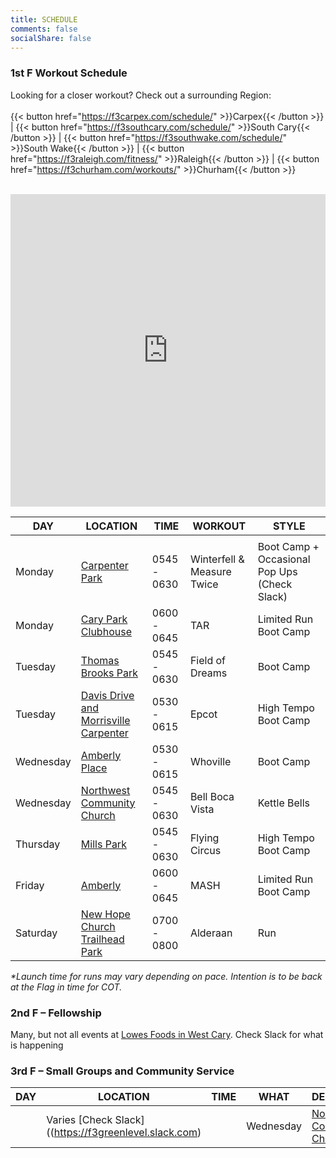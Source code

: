 ```yaml
---
title: SCHEDULE
comments: false
socialShare: false
---
```


### <a name="1stf"></a>1st F Workout Schedule

Looking for a closer workout? Check out a surrounding Region:<br/><br/>
{{< button href="https://f3carpex.com/schedule/" >}}Carpex{{< /button >}} |
{{< button href="https://f3southcary.com/schedule/" >}}South Cary{{< /button >}} |
{{< button href="https://f3southwake.com/schedule/" >}}South Wake{{< /button >}} |
{{< button href="https://f3raleigh.com/fitness/" >}}Raleigh{{< /button >}} |
{{< button href="https://f3churham.com/workouts/" >}}Churham{{< /button >}}
<br/><br/>

<iframe src="https://map.f3nation.com/?lat=35.823087&amp;lon=-78.863166&amp;zoom=12"
    style="border:0px #ffffff none;"
    name="f3Maps"
    allow="geolocation"
    scrolling="no"
    frameborder="0"
    marginheight="0px"
    marginwidth="0px"
    height="500px"
    width="100%"
    allowfullscreen=""></iframe>

| DAY       | LOCATION                                                                   | TIME               | WORKOUT              | STYLE                                                                    |
| --------- | -------------------------------------------------------------------------- | ------------------ | -------------------- | ------------------------------------------------------------------------ |
                                                            |
| Monday    | [Carpenter Park](https://goo.gl/maps/bBTownUCbxrYkbXq5)                                | 0545 - 0630        | Winterfell & Measure Twice | Boot Camp + Occasional Pop Ups (Check Slack)                                                               |
| Monday    | [Cary Park Clubhouse](https://goo.gl/maps/2dnqVXDbi6WDcBJk6)                      | 0600 - 0645        | TAR       | Limited Run Boot Camp                                                      |
| Tuesday   | [Thomas Brooks Park](https://goo.gl/maps/rwpS6sp1aFQMwgFq7)                     | 0545 - 0630        | Field of Dreams | Boot Camp                                                                |
| Tuesday   | [Davis Drive and Morrisville Carpenter ](https://goo.gl/maps/e4FH7e7hrXqHShJ18)                  | 0530 - 0615        | Epcot  | High Tempo Boot Camp                                                                |                                                                |
| Wednesday | [Amberly Place](https://goo.gl/maps/uAoHconnPQk6t5Wp7)           | 0530 - 0615        | Whoville            | Boot Camp                                                   |                                                                
| Wednesday | [Northwest Community Church](https://goo.gl/maps/xSsSiYDsuPMJQEAFA)           | 0545 - 0630        | Bell Boca Vista           | Kettle Bells                                                   |                                                                |
| Thursday  | [Mills Park](https://goo.gl/maps/APjv2Dh1AxsQSRnR6)    | 0545 - 0630        | Flying Circus          | High Tempo Boot Camp                                                |                                                                
| Friday    | [Amberly](https://goo.gl/maps/nQrfDXzRgyXbzn3g9)                  | 0600 - 0645        | MASH      | Limited Run Boot Camp                                                                |
| Saturday  | [New Hope Church Trailhead Park](https://goo.gl/maps/z1c3S7iXppcPSoFX6)    | 0700 - 0800        | Alderaan         | Run                                                |     

_\*Launch time for runs may vary depending on pace. Intention is to be back at the Flag in time for COT._

### <a name="2ndf"></a>2nd F – Fellowship

Many, but not all events at [Lowes Foods in West Cary](https://goo.gl/maps/Sik2FMyoFZ7sksoM9). Check Slack for what is happening

### <a name="3rdf"></a>3rd F – Small Groups and Community Service

| DAY             | LOCATION                                                              | TIME                                                                                                  | WHAT         | DESCRIPTION                                                                              | SLACK                                                                    |
| --------------- | --------------------------------------------------------------------- | ----------------------------------------------------------------------------------------------------- | ------------ | ---------------------------------------------------------------------------------------- | ------------------------------------------------------------------------ |
|         | Varies [Check Slack]((https://f3greenlevel.slack.com) |                                                                                         | Wednesday | [Northwest Community Church](https://goo.gl/maps/xSsSiYDsuPMJQEAFA)           | 0630 -       | Outward Man         | Forum to respectfully discuss meaningful topics